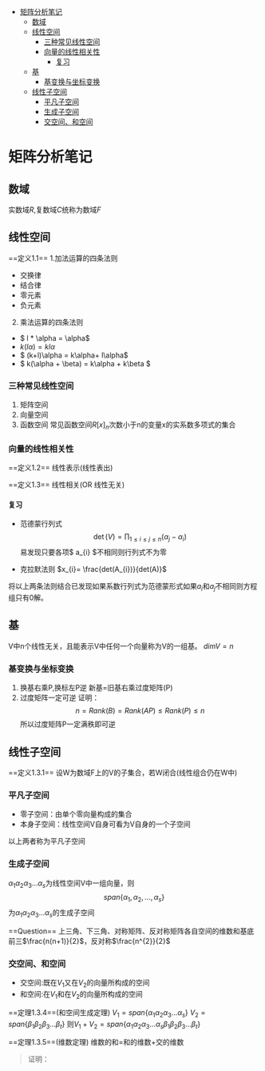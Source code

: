 <!-- @import "[TOC]" {cmd="toc" depthFrom=1 depthTo=6 orderedList=false} -->

<!-- code_chunk_output -->

- [矩阵分析笔记](#矩阵分析笔记)
  - [数域](#数域)
  - [线性空间](#线性空间)
    - [三种常见线性空间](#三种常见线性空间)
    - [向量的线性相关性](#向量的线性相关性)
      - [复习](#复习)
  - [基](#基)
    - [基变换与坐标变换](#基变换与坐标变换)
  - [线性子空间](#线性子空间)
    - [平凡子空间](#平凡子空间)
    - [生成子空间](#生成子空间)
    - [交空间、和空间](#交空间-和空间)

<!-- /code_chunk_output -->





# 矩阵分析笔记

## 数域
实数域$R$,复数域$C$统称为数域$F$


## 线性空间
==定义1.1==
1.加法运算的四条法则
* 交换律
* 结合律
* 零元素
* 负元素
2. 乘法运算的四条法则
* $ l * \alpha = \alpha$
* $k(l\alpha)=kl\alpha$
* $ (k+l)\alpha = k\alpha+ l\alpha$
* $ k(\alpha + \beta) = k\alpha + k\beta $


### 三种常见线性空间
1. 矩阵空间
2. 向量空间
3. 函数空间
    常见函数空间$R[x]_{n}$次数小于n的变量x的实系数多项式的集合

### 向量的线性相关性
==定义1.2==
线性表示(线性表出)

==定义1.3==
线性相关(OR 线性无关)

#### 复习
* 范德蒙行列式
$$
\det(V) = \prod_{1 \le i \le j \le n}(\alpha_{j}-\alpha_{i})
$$
易发现只要各项$   a_{i}  $不相同则行列式不为零

* 克拉默法则
$x_{i}= \frac{det(A_{i})}{det(A)}$

将以上两条法则结合已发现如果系数行列式为范德蒙形式如果$a_{i}$和$a_{j}$不相同则方程组只有0解。

## 基
V中n个线性无关，且能表示V中任何一个向量称为V的一组基。
$dimV = n$

### 基变换与坐标变换
1. 换基右乘P,换标左P逆
    新基=旧基右乘过度矩阵(P)
2. 过度矩阵一定可逆
证明：
$$
n=Rank(B)=Rank(AP) \le Rank(P) \le n
$$
所以过度矩阵P一定满秩即可逆

## 线性子空间
==定义1.3.1==
设W为数域F上的V的子集合，若W闭合(线性组合仍在W中)

### 平凡子空间
* 零子空间：由单个零向量构成的集合
* 本身子空间：线性空间V自身可看为V自身的一个子空间

以上两者称为平凡子空间

### 生成子空间
$\alpha_{1}$$\alpha_{2}$$\alpha_{3}$...$\alpha_{s}$为线性空间V中一组向量，则
$$span\{ \alpha_{1},\alpha_{2},...,\alpha_{s}  \} $$
为$\alpha_{1}$$\alpha_{2}$$\alpha_{3}$...$\alpha_{s}$的生成子空间

==Question==
上三角、下三角、对称矩阵、反对称矩阵各自空间的维数和基底
前三$\frac{n(n+1)}{2}$，反对称$\frac{n^{2}}{2}$
### 交空间、和空间
* 交空间:既在$V_{1}$又在$V_{2}$的向量所构成的空间
* 和空间:在$V_{1}$和在$V_{2}$的向量所构成的空间

==定理1.3.4==(和空间生成定理)
$V_{1}=span\{ \alpha_{1}\alpha_{2}\alpha_{3}...\alpha_{s}\}$
$V_{2}=span\{ \beta_{1}\beta_{2}\beta_{3}...\beta_{t}\}$
则$V_{1}+V_{2} = span\{\alpha_{1}\alpha_{2}\alpha_{3}...\alpha_{s}\beta_{1}\beta_{2}\beta_{3}...\beta_{t}\}$

==定理1.3.5==(维数定理)
维数的和=和的维数+交的维数
> 证明：


















